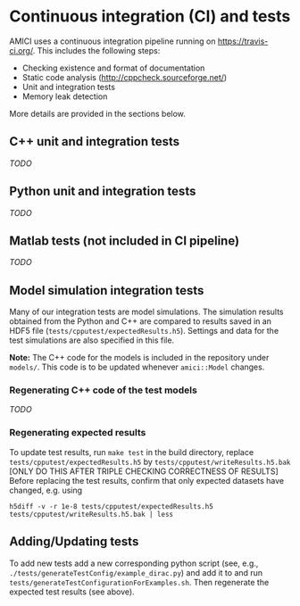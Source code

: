 # Continuous integration (CI) and tests

AMICI uses a continuous integration pipeline running on https://travis-ci.org/.
This includes the following steps:

- Checking existence and format of documentation
- Static code analysis (http://cppcheck.sourceforge.net/)
- Unit and integration tests
- Memory leak detection

More details are provided in the sections below.

## C++ unit and integration tests

*TODO*

## Python unit and integration tests

*TODO*

## Matlab tests (not included in CI pipeline)

*TODO*

## Model simulation integration tests

Many of our integration tests are model simulations. The simulation results
obtained from the Python and C++ are compared to results saved in an HDF5 file
(`tests/cpputest/expectedResults.h5`).
Settings and data for the test simulations are also specified in this file.

**Note:** The C++ code for the models is included in the repository under `models/`.
This code is to be updated whenever `amici::Model` changes.

### Regenerating C++ code of the test models

*TODO*

### Regenerating expected results

To update test results, run `make test` in the build directory,
replace `tests/cpputest/expectedResults.h5` by 
`tests/cpputest/writeResults.h5.bak` 
[ONLY DO THIS AFTER TRIPLE CHECKING CORRECTNESS OF RESULTS]
Before replacing the test results, confirm that only expected datasets have
changed, e.g. using 

    h5diff -v -r 1e-8 tests/cpputest/expectedResults.h5 tests/cpputest/writeResults.h5.bak | less

## Adding/Updating tests

To add new tests add a new corresponding python script (see, e.g.,
`./tests/generateTestConfig/example_dirac.py`) and add it to and run 
`tests/generateTestConfigurationForExamples.sh`.
Then regenerate the expected test results (see above).
